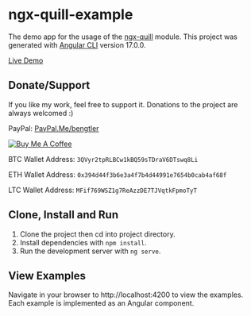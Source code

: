 # ngx-quill-example

The demo app for the usage of the [ngx-quill](https://github.com/KillerCodeMonkey/ngx-quill) module.
This project was generated with [Angular CLI](https://github.com/angular/angular-cli) version 17.0.0.

[Live Demo](https://killercodemonkey.github.io/ngx-quill-example/)

## Donate/Support

If you like my work, feel free to support it. Donations to the project are always welcomed :)

PayPal: [PayPal.Me/bengtler](https://paypal.me/bengtler)

<a href="https://www.buymeacoffee.com/bengtler" target="_blank"><img src="https://www.buymeacoffee.com/assets/img/custom_images/orange_img.png" alt="Buy Me A Coffee" style="height: auto !important;width: auto !important;" ></a>

BTC Wallet Address:
`3QVyr2tpRLBCw1kBQ59sTDraV6DTswq8Li`

ETH Wallet Address:
`0x394d44f3b6e3a4f7b4d44991e7654b0cab4af68f`

LTC Wallet Address:
`MFif769WSZ1g7ReAzzDE7TJVqtkFpmoTyT`

## Clone, Install and Run

1. Clone the project then cd into project directory.
2. Install dependencies with `npm install`.
3. Run the development server with `ng serve`.

## View Examples

Navigate in your browser to http://localhost:4200 to view the examples. Each example is implemented as an Angular component.
